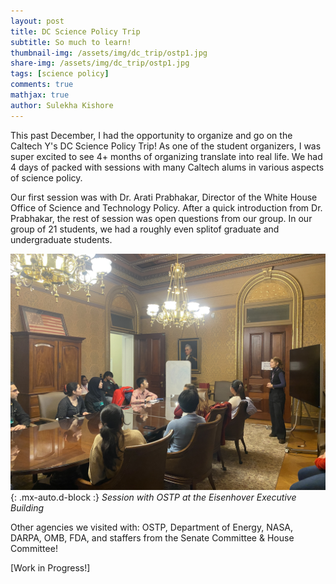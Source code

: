 ```yaml
---
layout: post
title: DC Science Policy Trip
subtitle: So much to learn!
thumbnail-img: /assets/img/dc_trip/ostp1.jpg
share-img: /assets/img/dc_trip/ostp1.jpg
tags: [science policy]
comments: true
mathjax: true
author: Sulekha Kishore
---
```


This past December, I had the opportunity to organize and go on the Caltech Y's DC Science Policy Trip! As one of the student organizers, I was super excited to see 4+ months of organizing translate into real life. We had 4 days of packed with sessions with many Caltech alums in various aspects of science policy.

Our first session was with Dr. Arati Prabhakar, Director of the White House Office of Science and Technology Policy. After a quick introduction from Dr. Prabhakar, the rest of session was open questions from our group. In our group of 21 students, we had a roughly even splitof graduate and undergraduate students. 

![OSTP](/assets/img/dc_trip/ostp1.jpg){: .mx-auto.d-block :}
*Session with OSTP at the Eisenhover Executive Building*

Other agencies we visited with: OSTP, Department of Energy, NASA, DARPA, OMB, FDA, and staffers from the Senate Committee & House Committee! 

[Work in Progress!]